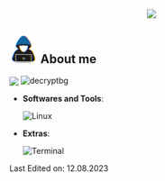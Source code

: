 <p align="center"><a href="https://github.com/anuraghazra/github-readme-stats">
  <img align="center" src="https://github-readme-stats.vercel.app/api?username=decryptbg&show_icons=true&theme=tokyonight" />
</a></p>

## <picture><img src = "https://github.com/decryptbg/decryptbg/blob/main/pictures/about_me.gif" width = 50px></picture> **About me**

<a position="absolute" align="center" href="https://www.github.com/decryptbg" target="_blank" rel="noreferrer"><img align="center" src="https://img.shields.io/github/followers/decryptbg?logo=github&style=for-the-badge&color=0891b2&labelColor=1c1917" /></a>
<a position="absolute" align="center"> <img src="https://komarev.com/ghpvc/?username=1decryptbg&label=Profile%20views&color=0e75b6&style=flat" alt="decryptbg" /> </a>

- **Softwares and Tools**:

	![Linux](https://img.shields.io/badge/Linux-FCC624?style=for-the-badge&logo=linux&logoColor=black)


- **Extras**:

    ![Terminal](https://img.shields.io/badge/Terminal-%23054020?style=for-the-badge&logo=gnu-bash&logoColor=white)

Last Edited on: 12.08.2023
<!--
**decryptbg/decryptbg** is a ✨ _special_ ✨ repository because its `README.md` (this file) appears on your GitHub profile.

Here are some ideas to get you started:

- 🔭 I’m currently working on ...
- 🌱 I’m currently learning ...
- 👯 I’m looking to collaborate on ...
- 🤔 I’m looking for help with ...
- 💬 Ask me about ...
- 📫 How to reach me: ...
- 😄 Pronouns: ...
- ⚡ Fun fact: ...
-->

